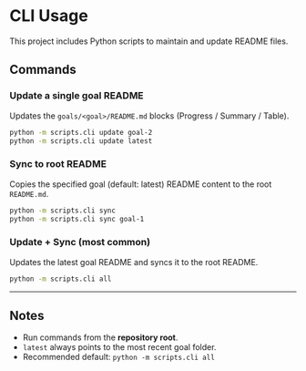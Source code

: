 # CLI Usage

This project includes Python scripts to maintain and update README files.

## Commands

### Update a single goal README
Updates the `goals/<goal>/README.md` blocks (Progress / Summary / Table).

```bash
python -m scripts.cli update goal-2
python -m scripts.cli update latest
```

### Sync to root README

Copies the specified goal (default: latest) README content to the root `README.md`.

```bash
python -m scripts.cli sync
python -m scripts.cli sync goal-1
```

### Update + Sync (most common)

Updates the latest goal README and syncs it to the root README.

```bash
python -m scripts.cli all
```

---

## Notes

* Run commands from the **repository root**.
* `latest` always points to the most recent goal folder.
* Recommended default: `python -m scripts.cli all`